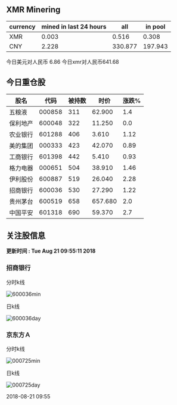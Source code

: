 ## XMR Minering

|currency|mined in last 24 hours|all|in pool|
|---|---|---|---|
|XMR|0.003|0.516|0.308|
|CNY|2.228|330.877|197.943|

今日美元对人民币 6.86	今日xmr对人民币641.68


## 今日重仓股 

|股名|代码|被持数|时价|涨跌%|
|---|---|---|---|---|
|五粮液|000858|311|62.900|1.4|
|保利地产|600048|322|11.250|0.0|
|农业银行|601288|406|3.610|1.12|
|美的集团|000333|423|42.070|0.89|
|工商银行|601398|442|5.410|0.93|
|格力电器|000651|504|38.910|1.46|
|伊利股份|600887|519|26.040|2.28|
|招商银行|600036|530|27.290|1.22|
|贵州茅台|600519|658|657.680|2.0|
|中国平安|601318|690|59.370|2.7|

## 关注股信息
**更新时间 : Tue Aug 21 09:55:11 2018**
### 招商银行 
分时k线

![600036min](http://image.sinajs.cn/newchart/min/n/sh600036.gif)

日k线

![600036day](http://image.sinajs.cn/newchart/daily/n/sh600036.gif)

### 京东方Ａ 
分时k线

![000725min](http://image.sinajs.cn/newchart/min/n/sz000725.gif)

日k线

![000725day](http://image.sinajs.cn/newchart/daily/n/sz000725.gif)

2018-08-21 09:55